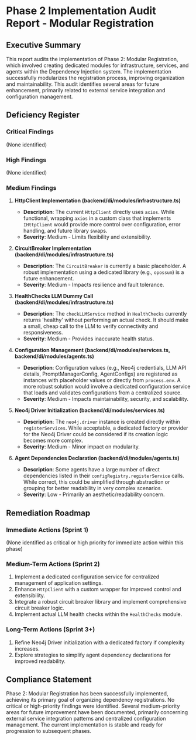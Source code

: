 # Phase 2 Implementation Audit Report - Modular Registration

## Executive Summary
This report audits the implementation of Phase 2: Modular Registration, which involved creating dedicated modules for infrastructure, services, and agents within the Dependency Injection system. The implementation successfully modularizes the registration process, improving organization and maintainability. This audit identifies several areas for future enhancement, primarily related to external service integration and configuration management.

## Deficiency Register

### Critical Findings
(None identified)

### High Findings
(None identified)

### Medium Findings
1.  **HttpClient Implementation (backend/di/modules/infrastructure.ts)**
    *   **Description**: The current `HttpClient` directly uses `axios`. While functional, wrapping `axios` in a custom class that implements `IHttpClient` would provide more control over configuration, error handling, and future library swaps.
    *   **Severity**: Medium - Limits flexibility and extensibility.

2.  **CircuitBreaker Implementation (backend/di/modules/infrastructure.ts)**
    *   **Description**: The `CircuitBreaker` is currently a basic placeholder. A robust implementation using a dedicated library (e.g., `opossum`) is a future enhancement.
    *   **Severity**: Medium - Impacts resilience and fault tolerance.

3.  **HealthChecks LLM Dummy Call (backend/di/modules/infrastructure.ts)**
    *   **Description**: The `checkLLMService` method in `HealthChecks` currently returns 'healthy' without performing an actual check. It should make a small, cheap call to the LLM to verify connectivity and responsiveness.
    *   **Severity**: Medium - Provides inaccurate health status.

4.  **Configuration Management (backend/di/modules/services.ts, backend/di/modules/agents.ts)**
    *   **Description**: Configuration values (e.g., Neo4j credentials, LLM API details, PromptManagerConfig, AgentConfigs) are registered as instances with placeholder values or directly from `process.env`. A more robust solution would involve a dedicated configuration service that loads and validates configurations from a centralized source.
    *   **Severity**: Medium - Impacts maintainability, security, and scalability.

5.  **Neo4j Driver Initialization (backend/di/modules/services.ts)**
    *   **Description**: The `neo4j.driver` instance is created directly within `registerServices`. While acceptable, a dedicated factory or provider for the Neo4j Driver could be considered if its creation logic becomes more complex.
    *   **Severity**: Medium - Minor impact on modularity.

6.  **Agent Dependencies Declaration (backend/di/modules/agents.ts)**
    *   **Description**: Some agents have a large number of direct dependencies listed in their `configRegistry.registerService` calls. While correct, this could be simplified through abstraction or grouping for better readability in very complex scenarios.
    *   **Severity**: Low - Primarily an aesthetic/readability concern.

## Remediation Roadmap

### Immediate Actions (Sprint 1)
(None identified as critical or high priority for immediate action within this phase)

### Medium-Term Actions (Sprint 2)
1.  Implement a dedicated configuration service for centralized management of application settings.
2.  Enhance `HttpClient` with a custom wrapper for improved control and extensibility.
3.  Integrate a robust circuit breaker library and implement comprehensive circuit breaker logic.
4.  Implement actual LLM health checks within the `HealthChecks` module.

### Long-Term Actions (Sprint 3+)
1.  Refine Neo4j Driver initialization with a dedicated factory if complexity increases.
2.  Explore strategies to simplify agent dependency declarations for improved readability.

## Compliance Statement
Phase 2: Modular Registration has been successfully implemented, achieving its primary goal of organizing dependency registrations. No critical or high-priority findings were identified. Several medium-priority areas for future improvement have been documented, primarily concerning external service integration patterns and centralized configuration management. The current implementation is stable and ready for progression to subsequent phases.